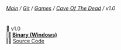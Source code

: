 ﻿###### [Main](https://pikakid98.github.io) / [Git](https://git-pikakid98.github.io) / [Games](https://git-pikakid98.github.io/games) / [Cave Of The Dead](https://git-pikakid98.github.io/games/cave-of-the-dead) / v1.0
<h1></h1>

📂 v1.0
\
|____📄 [Binary (Windows)](https://github.com/Git-Pikakid98/cave-of-the-dead/releases/download/v1.0/Cave.Of.The.Dead.v1.0.7z)
\
|____📄 [Source Code](https://github.com/Git-Pikakid98/cave-of-the-dead/archive/refs/tags/v1.0.zip)

